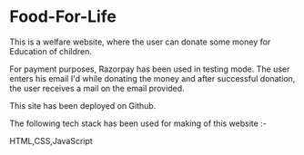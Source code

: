 # Food-For-Life
This is a welfare website, where the user can donate some money for Education of children.

For payment purposes, Razorpay has been used in testing mode. The user enters his email I'd while donating the money and after successful donation, the user receives a mail on the email provided.

This site has been deployed on Github.

The following tech stack has been used for making of this website :-

HTML,CSS,JavaScript
